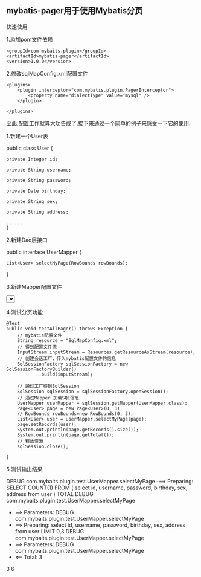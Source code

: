 ## mybatis-pager用于使用Mybatis分页

快速使用


1.添加pom文件依赖



<dependency>

	<groupId>com.mybaits.plugin</groupId>	
	<artifactId>mybatis-pager</artifactId>
	<version>1.0.0</version>
	
</dependency>



2.修改sqlMapConfig.xml配置文件



	<plugins>
		<plugin interceptor="com.mybatis.plugin.PagerInterceptor">
			<property name="dialectType" value="mysql" />
		</plugin>
		
	</plugins>
	



至此,配置工作就算大功告成了,接下来通过一个简单的例子来感受一下它的使用.



1.新建一个User表

public class User {

    private Integer id;

	private String username;

	private String password;

	private Date birthday;

	private String sex;

	private String address;
	
	......
	}
	
	

2.新建Dao层接口


public interface UserMapper {
	
	List<User> selectMyPage(RowBounds rowBounds);
}
	
	
3.新建Mapper配置文件



<select id="selectMyPage" resultMap="BaseResultMap">

    select 
    <include refid="Base_Column_List" />
    from user
	
 </select>


	
4.测试分页功能	
	
	@Test
	public void testAllPager() throws Exception {
		// mybatis配置文件
		String resource = "SqlMapConfig.xml";
		// 得到配置文件流
		InputStream inputStream = Resources.getResourceAsStream(resource);
		// 创建会话工厂，传入mybatis配置文件的信息
		SqlSessionFactory sqlSessionFactory = new SqlSessionFactoryBuilder()
				.build(inputStream);

		// 通过工厂得到SqlSession
		SqlSession sqlSession = sqlSessionFactory.openSession();
		// 通过Mapper 加载SQL信息
		UserMapper userMapper = sqlSession.getMapper(UserMapper.class);
		Page<User> page = new Page<User>(0, 3);
		// RowBounds rowBounds=new RowBounds(0, 3);
		List<User> user = userMapper.selectMyPage(page);
		page.setRecords(user);
		System.out.println(page.getRecords().size());
		System.out.println(page.getTotal());
		// 释放资源
		sqlSession.close();

	}
	
5.测试输出结果

DEBUG com.mybaits.plugin.test.UserMapper.selectMyPage 
-==>  Preparing: SELECT COUNT(1) FROM ( select id, username, password, birthday, sex, address from user ) TOTAL 
DEBUG com.mybaits.plugin.test.UserMapper.selectMyPage
 - ==> Parameters: 
DEBUG com.mybaits.plugin.test.UserMapper.selectMyPage 
- ==>  Preparing: select id, username, password, birthday, sex, address from user LIMIT 0,3 
DEBUG com.mybaits.plugin.test.UserMapper.selectMyPage 
- ==> Parameters: 
DEBUG com.mybaits.plugin.test.UserMapper.selectMyPage 
- <==      Total: 3

3
6
	
	
	
	
	
	
	
